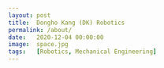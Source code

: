 ```yaml
---
layout: post
title:  Dongho Kang (DK) Robotics
permalink: /about/
date:   2020-12-04 00:00:00
image:  space.jpg
tags:   [Robotics, Mechanical Engineering]
---
```


